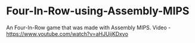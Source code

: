 # Four-In-Row-using-Assembly-MIPS
An Four-In-Row  game that was made with Assembly MIPS.
Video - https://www.youtube.com/watch?v=aHJUijKDxyo
